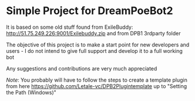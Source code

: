 
# Simple Project for DreamPoeBot2

It is based on some old stuff found from ExileBuddy: http://51.75.249.226:9001/Exilebuddy.zip and from DPB1 3rdparty folder

The objective of this project is to make a start point for new developers and users - I do not intend to give full support and develop it to a full working bot

Any suggestions and contributions are very much appreciated 

*Note*: You probably will have to follow the steps to create a template plugin from here https://github.com/Letale-vc/DPB2Plugintemplate up to "Setting the Path (Windows)"